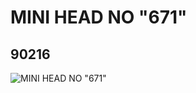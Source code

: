 # MINI HEAD NO "671"
## 90216
![MINI HEAD NO "671"](https://lc-www-live-s.legocdn.com/media/bricks/5/2/4582874.jpg)